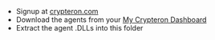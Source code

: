 - Signup at [crypteron.com](http://www.crypteron.com) 
- Download the agents from your [My Crypteron Dashboard](https://my.crypteron.com/#/downloads)
- Extract the agent .DLLs into this folder
